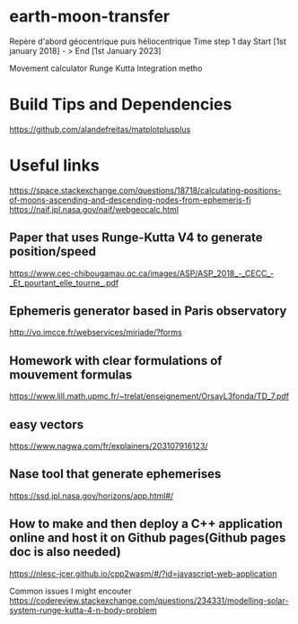 # earth-moon-transfer

Repère d'abord géocentrique puis héliocentrique
Time step 1 day
Start [1st january 2018] - > End [1st January 2023]

Movement calculator
Runge Kutta Integration metho

# Build Tips and Dependencies
https://github.com/alandefreitas/matplotplusplus

# Useful links
https://space.stackexchange.com/questions/18718/calculating-positions-of-moons-ascending-and-descending-nodes-from-ephemeris-fi
https://naif.jpl.nasa.gov/naif/webgeocalc.html

## Paper that uses Runge-Kutta V4 to generate position/speed
https://www.cec-chibougamau.qc.ca/images/ASP/ASP_2018_-_CECC_-_Et_pourtant_elle_tourne_.pdf
## Ephemeris generator based in Paris observatory
http://vo.imcce.fr/webservices/miriade/?forms

## Homework with clear formulations of mouvement formulas
https://www.ljll.math.upmc.fr/~trelat/enseignement/OrsayL3fonda/TD_7.pdf
## easy vectors
https://www.nagwa.com/fr/explainers/203107916123/

## Nase tool that generate ephemerises
https://ssd.jpl.nasa.gov/horizons/app.html#/


## How to make and then deploy a C++ application online and host it on Github pages(Github pages doc is also needed)
https://nlesc-jcer.github.io/cpp2wasm/#/?id=javascript-web-application

Common issues I might encouter
https://codereview.stackexchange.com/questions/234331/modelling-solar-system-runge-kutta-4-n-body-problem